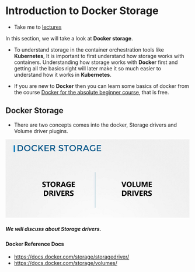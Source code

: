 # Introduction to Docker Storage

  - Take me to [lectures](https://kodekloud.com/courses/certified-kubernetes-administrator-with-practice-tests/lectures/13350395)
  
In this section, we will take a look at **Docker storage**.

- To understand storage in the container orchestration tools like **Kubernetes**, It is important to first understand how storage works with containers. Understanding how storage works with **Docker** first and getting all the basics right will later make it so much easier to understand how it works in **Kubernetes**.

- If you are new to **Docker** then you can learn some basics of docker from the course [Docker for the absolute beginner course](https://kodekloud.com/p/docker-for-the-absolute-beginner-hands-on), that is free. 

## Docker Storage

- There are two concepts comes into the docker, Storage drivers and Volume driver plugins. 

![class-1](../../images/class1.PNG)

##### We will discuss about Storage drivers.

#### Docker Reference Docs

- https://docs.docker.com/storage/storagedriver/
- https://docs.docker.com/storage/volumes/